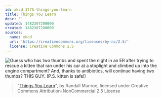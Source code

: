 ```yaml
---
id: xkcd.1775-things-you-learn
title: Things You Learn
desc: ''
updated: 1482307200000
created: 1482307200000
sources:
  name: xkcd
  url: 'https://creativecommons.org/licenses/by-nc/2.5/'
  license: Creative Commons 2.5
---
```

![Guess who has two thumbs and spent the night in an ER after trying to rescue a kitten that ran under his car at a stoplight and climbed up into the engine compartment? And, thanks to antibiotics, will continue having two thumbs? THIS GUY. (P.S. kitten is safe!)](https://imgs.xkcd.com/comics/things_you_learn.png)
> "[Things You Learn](https://xkcd.com/1775/)", by Randall Munroe, licensed under Creative Commons Attribution-NonCommercial 2.5 License
